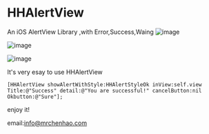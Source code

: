 # HHAlertView
An iOS AlertView Library ,with Error,Success,Waing 
 ![image](https://raw.githubusercontent.com/mrchenhao/HHAlertView/master/gif/error.gif)
 
 ![image](https://raw.githubusercontent.com/mrchenhao/HHAlertView/master/gif/success.gif)
 
 ![image](https://raw.githubusercontent.com/mrchenhao/HHAlertView/master/gif/wraing.gif)
 
 
 It's very esay to use HHAlertView
 
 
 ```
 [HHAlertView showAlertWithStyle:HHAlertStyleOk inView:self.view Title:@"Success" detail:@"You are successful!" cancelButton:nil Okbutton:@"Sure"];
 
 ```
 
 enjoy it!
 
 
 
 
 
 email:info@mrchenhao.com